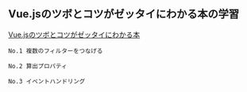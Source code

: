 ## Vue.jsのツボとコツがゼッタイにわかる本の学習
[Vue.jsのツボとコツがゼッタイにわかる本](https://www.shuwasystem.co.jp/book/9784798056494.html)

`No.1 複数のフィルターをつなげる`

`No.2 算出プロパティ`

`No.3 イベントハンドリング`